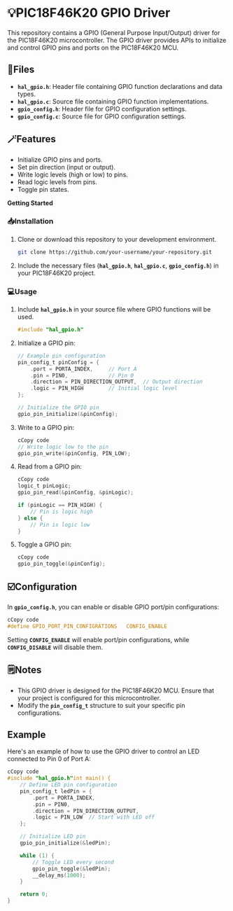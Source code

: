 # 💡**PIC18F46K20 GPIO Driver**

This repository contains a GPIO (General Purpose Input/Output) driver for the PIC18F46K20 microcontroller. The GPIO driver provides APIs to initialize and control GPIO pins and ports on the PIC18F46K20 MCU.

## 📁**Files**

- **`hal_gpio.h`**: Header file containing GPIO function declarations and data types.
- **`hal_gpio.c`**: Source file containing GPIO function implementations.
- **`gpio_config.h`**: Header file for GPIO configuration settings.
- **`gpio_config.c`**: Source file for GPIO configuration settings.

## 🪄**Features**

- Initialize GPIO pins and ports.
- Set pin direction (input or output).
- Write logic levels (high or low) to pins.
- Read logic levels from pins.
- Toggle pin states.

**Getting Started**

### 📥**Installation**

1. Clone or download this repository to your development environment.
    
    ```bash
    git clone https://github.com/your-username/your-repository.git
    ```
    
2. Include the necessary files (**`hal_gpio.h`**, **`hal_gpio.c`**, **`gpio_config.h`**) in your PIC18F46K20 project.

### 💻**Usage**

1. Include **`hal_gpio.h`** in your source file where GPIO functions will be used.
    
    ```c
    #include "hal_gpio.h"
    ```
    
2. Initialize a GPIO pin:
    
    ```c
    // Example pin configuration
    pin_config_t pinConfig = {
        .port = PORTA_INDEX,     // Port A
        .pin = PIN0,             // Pin 0
        .direction = PIN_DIRECTION_OUTPUT,  // Output direction
        .logic = PIN_HIGH        // Initial logic level
    };
    
    // Initialize the GPIO pin
    gpio_pin_initialize(&pinConfig);
    ```
    
3. Write to a GPIO pin:
    
    ```c
    cCopy code
    // Write logic low to the pin
    gpio_pin_write(&pinConfig, PIN_LOW);
    ```
    
4. Read from a GPIO pin:
    
    ```c
    cCopy code
    logic_t pinLogic;
    gpio_pin_read(&pinConfig, &pinLogic);
    
    if (pinLogic == PIN_HIGH) {
        // Pin is logic high
    } else {
        // Pin is logic low
    }
    ```
    
5. Toggle a GPIO pin:
    
    ```c
    cCopy code
    gpio_pin_toggle(&pinConfig);
    ```
    

## ☑️**Configuration**

In **`gpio_config.h`**, you can enable or disable GPIO port/pin configurations:

```c
cCopy code
#define GPIO_PORT_PIN_CONFIGRATIONS   CONFIG_ENABLE
```

Setting **`CONFIG_ENABLE`** will enable port/pin configurations, while **`CONFIG_DISABLE`** will disable them.

## 🗒️**Notes**

- This GPIO driver is designed for the PIC18F46K20 MCU. Ensure that your project is configured for this microcontroller.
- Modify the **`pin_config_t`** structure to suit your specific pin configurations.

## **Example**

Here's an example of how to use the GPIO driver to control an LED connected to Pin 0 of Port A:

```c
cCopy code
#include "hal_gpio.h"int main() {
    // Define LED pin configuration
    pin_config_t ledPin = {
        .port = PORTA_INDEX,
        .pin = PIN0,
        .direction = PIN_DIRECTION_OUTPUT,
        .logic = PIN_LOW  // Start with LED off
    };

    // Initialize LED pin
    gpio_pin_initialize(&ledPin);

    while (1) {
        // Toggle LED every second
        gpio_pin_toggle(&ledPin);
        __delay_ms(1000);
    }

    return 0;
}
```
